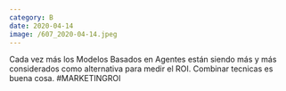 ```yaml
--- 
category: B 
date: 2020-04-14 
image: /607_2020-04-14.jpeg 
--- 
```


Cada vez más los Modelos Basados en Agentes están siendo más y más considerados como alternativa para medir el ROI. Combinar tecnicas es buena cosa. #MARKETINGROI